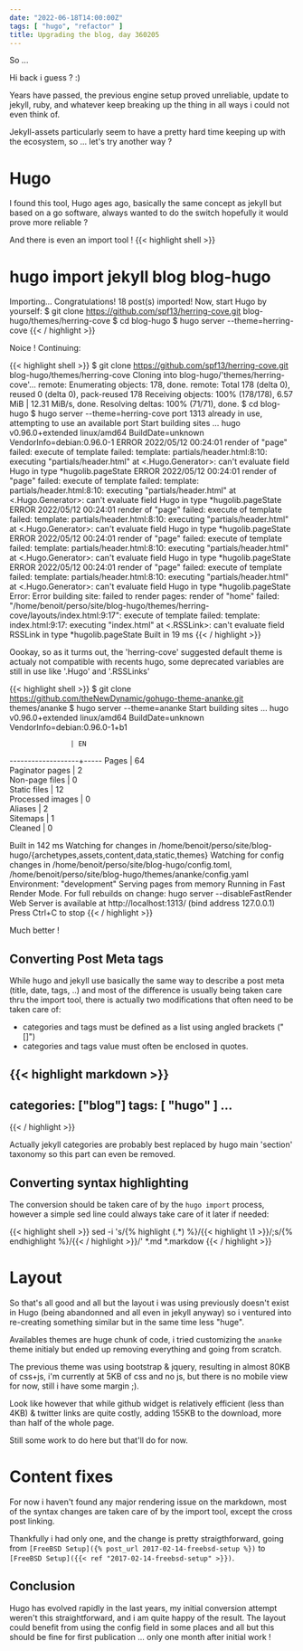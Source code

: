 ```yaml
---
date: "2022-06-18T14:00:00Z"
tags: [ "hugo", "refactor" ]
title: Upgrading the blog, day 360205
---
```


So ...

Hi back i guess ? :)


Years have passed, the previous engine setup proved unreliable, update to jekyll, ruby, and whatever keep breaking up the thing in all ways i could not even think of.

Jekyll-assets particularly seem to have a pretty hard time keeping up with the ecosystem, so ... let's try another way ?

# Hugo #

I found this tool, Hugo ages ago, basically the same concept as jekyll but based on a go software, always wanted to do the switch hopefully it would prove more reliable ?

And there is even an import tool !
{{< highlight shell >}}
# hugo import jekyll blog blog-hugo
Importing...
Congratulations! 18 post(s) imported!
Now, start Hugo by yourself:
$ git clone https://github.com/spf13/herring-cove.git blog-hugo/themes/herring-cove
$ cd blog-hugo
$ hugo server --theme=herring-cove
{{< / highlight >}}

Noice !
Continuing:

{{< highlight shell >}}
$ git clone https://github.com/spf13/herring-cove.git blog-hugo/themes/herring-cove
Cloning into blog-hugo/'themes/herring-cove'...
remote: Enumerating objects: 178, done.
remote: Total 178 (delta 0), reused 0 (delta 0), pack-reused 178
Receiving objects: 100% (178/178), 6.57 MiB | 12.31 MiB/s, done.
Resolving deltas: 100% (71/71), done.
$ cd blog-hugo 
$ hugo server --theme=herring-cove
port 1313 already in use, attempting to use an available port
Start building sites … 
hugo v0.96.0+extended linux/amd64 BuildDate=unknown VendorInfo=debian:0.96.0-1
ERROR 2022/05/12 00:24:01 render of "page" failed: execute of template failed: template: partials/header.html:8:10: executing "partials/header.html" at <.Hugo.Generator>: can't evaluate field Hugo in type *hugolib.pageState
ERROR 2022/05/12 00:24:01 render of "page" failed: execute of template failed: template: partials/header.html:8:10: executing "partials/header.html" at <.Hugo.Generator>: can't evaluate field Hugo in type *hugolib.pageState
ERROR 2022/05/12 00:24:01 render of "page" failed: execute of template failed: template: partials/header.html:8:10: executing "partials/header.html" at <.Hugo.Generator>: can't evaluate field Hugo in type *hugolib.pageState
ERROR 2022/05/12 00:24:01 render of "page" failed: execute of template failed: template: partials/header.html:8:10: executing "partials/header.html" at <.Hugo.Generator>: can't evaluate field Hugo in type *hugolib.pageState
ERROR 2022/05/12 00:24:01 render of "page" failed: execute of template failed: template: partials/header.html:8:10: executing "partials/header.html" at <.Hugo.Generator>: can't evaluate field Hugo in type *hugolib.pageState
Error: Error building site: failed to render pages: render of "home" failed: "/home/benoit/perso/site/blog-hugo/themes/herring-cove/layouts/index.html:9:17": execute of template failed: template: index.html:9:17: executing "index.html" at <.RSSLink>: can't evaluate field RSSLink in type *hugolib.pageState
Built in 19 ms
{{< / highlight >}}

Oookay, so as it turms out, the 'herring-cove' suggested default theme is actualy not compatible with recents hugo, some deprecated variables are still in use like '.Hugo' and '.RSSLinks'

{{< highlight shell >}}
$ git clone https://github.com/theNewDynamic/gohugo-theme-ananke.git themes/ananke
$ hugo server --theme=ananke
Start building sites … 
hugo v0.96.0+extended linux/amd64 BuildDate=unknown VendorInfo=debian:0.96.0-1+b1

                   | EN  
-------------------+-----
  Pages            | 64  
  Paginator pages  |  2  
  Non-page files   |  0  
  Static files     | 12  
  Processed images |  0  
  Aliases          |  2  
  Sitemaps         |  1  
  Cleaned          |  0  

Built in 142 ms
Watching for changes in /home/benoit/perso/site/blog-hugo/{archetypes,assets,content,data,static,themes}
Watching for config changes in /home/benoit/perso/site/blog-hugo/config.toml, /home/benoit/perso/site/blog-hugo/themes/ananke/config.yaml
Environment: "development"
Serving pages from memory
Running in Fast Render Mode. For full rebuilds on change: hugo server --disableFastRender
Web Server is available at http://localhost:1313/ (bind address 127.0.0.1)
Press Ctrl+C to stop
{{< / highlight >}}

Much better !

## Converting Post Meta tags

While hugo and jekyll use basically the same way to describe a post meta (title, date, tags, ..) and most of the difference is usually being taken care thru the import tool, there is actually two modifications that often need to be taken care of:
 * categories and tags must be defined as a list using angled brackets ("[]")
 * categories and tags value must often be enclosed in quotes.
 
{{< highlight markdown >}}
---
categories: ["blog"]
tags: [ "hugo" ] 
...
---
{{< / highlight >}}

Actually jekyll categories are probably best replaced by hugo main 'section' taxonomy so this part can even be removed.

## Converting syntax highlighting

The conversion should be taken care of by the ```hugo import``` process, however a simple sed line could always take care of it later if needed:

{{< highlight shell >}}
sed -i 's/{% highlight \(.*\) %}/\{\{< highlight \1 >}}/;s/{% endhighlight %}/\{\{< \/ highlight >}}/' *.md *.markdow
{{< / highlight >}}

# Layout

So that's all good and all but the layout i was using previously doesn't exist in Hugo (being abandonned and all even in jekyll anyway) so i ventured into re-creating something similar but in the same time less "huge".

Availables themes are huge chunk of code, i tried customizing the `ananke` theme initialy but ended up removing everything and going from scratch.

The previous theme was using bootstrap & jquery, resulting in almost 80KB of css+js, i'm currently at 5KB of css and no js, but there is no mobile view for now, still i have some margin ;).

Look like however that while github widget is relatively efficient (less than 4KB) & twitter links are quite costly, adding 155KB to the download, more than half of the whole page.

Still some work to do here but that'll do for now.

# Content fixes 

For now i haven't found any major rendering issue on the markdown, most of the syntax changes are taken care of by the import tool, except the cross post linking.

Thankfully i had only one, and the change is pretty straigthforward, going from `[FreeBSD Setup]({% post_url 2017-02-14-freebsd-setup %})` to `[FreeBSD Setup]({{< ref "2017-02-14-freebsd-setup" >}})`.

## Conclusion

Hugo has evolved rapidly in the last years, my initial conversion attempt weren't this straightforward, and i am quite happy of the result. The layout could benefit from using the config field in some places and all but this should be fine for first publication ... only one month after initial work !
